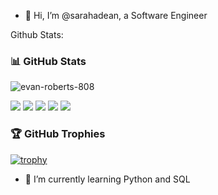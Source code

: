 - 👋 Hi, I’m @sarahadean, a Software Engineer




Github Stats:
### 📊 **GitHub Stats**
<!-- [![GitHub Streak](https://streak-stats.demolab.com?user=sarahadean&theme=tokyonight)] -->
<p><img align="center" src="https://github-readme-stats-sarahadean.vercel.app/api?username=sarahadean&theme=tokyonight" alt="evan-roberts-808" /></p>

![](http://github-profile-summary-cards.vercel.app/api/cards/profile-details?username=sarahadean&theme=github_dark)
![](http://github-profile-summary-cards.vercel.app/api/cards/repos-per-language?username=sarahadean&theme=github_dark)
![](http://github-profile-summary-cards.vercel.app/api/cards/most-commit-language?username=sarahadean&theme=github_dark)
![](http://github-profile-summary-cards.vercel.app/api/cards/stats?username=sarahadean&theme=github_dark)
![](http://github-profile-summary-cards.vercel.app/api/cards/productive-time?username=sarahadean&theme=github_dark&utcOffset=8)

### 🏆 **GitHub Trophies**

[![trophy](https://github-profile-trophy.vercel.app/?username=sarahadean)](https://github.com/ryo-ma/github-profile-trophy)
<!-- - 👀 I’m interested in '' -->
- 🌱 I’m currently learning Python and SQL
<!-- - 💞️ I’m looking to collaborate on ...
- 📫 How to reach me ... -->

<!---
sarahadean/sarahadean is a ✨ special ✨ repository because its `README.md` (this file) appears on your GitHub profile.
You can click the Preview link to take a look at your changes.
--->
